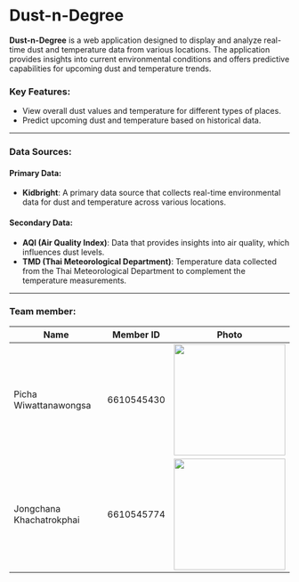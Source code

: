 # Dust-n-Degree

**Dust-n-Degree** is a web application designed to display and analyze real-time dust and temperature data from various locations. The application provides insights into current environmental conditions and offers predictive capabilities for upcoming dust and temperature trends.

### Key Features:
- View overall dust values and temperature for different types of places.
- Predict upcoming dust and temperature based on historical data.

---

### Data Sources:

#### Primary Data:
- **Kidbright**: A primary data source that collects real-time environmental data for dust and temperature across various locations.

#### Secondary Data:
- **AQI (Air Quality Index)**: Data that provides insights into air quality, which influences dust levels.
- **TMD (Thai Meteorological Department)**: Temperature data collected from the Thai Meteorological Department to complement the temperature measurements.

---

### Team member:

| Name                        | Member ID        | Photo                                  |
| --------------------------- | ---------------- | -------------------------------------- |
| Picha Wiwattanawongsa       | 6610545430       | <img src="https://github.com/user-attachments/assets/c18ae789-1541-4612-bf53-be2a88770014" width="200"> |
| Jongchana Khachatrokphai    | 6610545774       | <img src="https://github.com/user-attachments/assets/cda65da2-8bde-418b-94d4-63647a960691" width="200"> |
